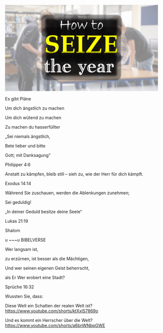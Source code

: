 ![Video cover image](../cover.jpg "cover photo")

Es gibt Pläne

Um dich ängstlich zu machen

Um dich wütend zu machen

Zu machen du hasserfüllter

„Sei niemals ängstlich,

Bete lieber und bitte

Gott; mit Danksagung“

Philipper 4:6

Anstatt zu kämpfen, bleib still – sieh zu, wie der Herr für dich kämpft.

Exodus 14:14

Während Sie zuschauen, werden die Ablenkungen zunehmen;

Sei geduldig!

„In deiner Geduld besitze deine Seele“

Lukas 21:19

Shalom

u ~~~u BIBELVERSE

Wer langsam ist,

zu erzürnen, ist besser als die Mächtigen,

Und wer seinen eigenen Geist beherrscht,

als Er Wer erobert eine Stadt?

Sprüche 16:32

Wussten Sie, dass:

Diese Welt ein Schatten der realen Welt ist? https://www.youtube.com/shorts/ktXxlS7869o

Und es kommt ein Herrscher über die Welt? https://www.youtube.com/shorts/a6bnWNbpGWE